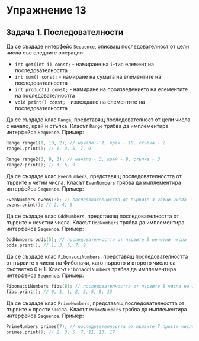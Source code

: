 # Упражнение 13

## Задача 1. Последователности

Да се създаде интерфейс `Sequence`, описващ последователност от цели числа
със следните операции:
- `int get(int i) const;` - намиране на `i`-тия елемент на последователността
- `int sum() const;` - намиране на сумата на елементите на последователността
- `int product() const;` - намиране на произведението на елементите
на последователността
- `void print() const;` - извеждане на елементите на последователността

Да се създаде клас `Range`, представящ последователност от цели числа с начало,
край и стъпка. Класът `Range` трябва да имплементира интерфейса `Sequence`.
Пример:
```cpp
Range range1(1, 10, 2); // начало - 1, край - 10, стъпка - 2
range1.print(); // 1, 3, 5, 7, 9

Range range2(3, 9, 3); // начало - 3, край - 9, стъпка - 3
range2.print(); // 3, 6, 9
```

Да се създаде клас `EvenNumbers`, представящ последователността от първите `n`
четни числа. Класът `EvenNumbers` трябва да имплементира интерфейса `Sequence`.
Пример:
```cpp
EvenNumbers evens(3); // последователността от първите 3 четни числа
evens.print(); // 2, 4, 6
```

Да се създаде клас `OddNumbers`, представящ последователността от първите `n`
нечетни числа. Класът `OddNumbers` трябва да имплементира интерфейса `Sequence`.
Пример:
```cpp
OddNumbers odds(5); // последователността от първите 5 нечетни числа
odds.print(); // 1, 3, 5, 7, 9
```

Да се създаде клас `FibonacciNumbers`, представящ последователността от първите
`n` числа на Фибоначи, като първото и второто число са съответно 0 и 1.
Класът `FibonacciNumbers` трябва да имплементира интерфейса `Sequence`.
Пример:
```cpp
FibonacciNumbers fibs(8); // последователността от първите 8 числа на Фибоначи
fibs.print(); // 0, 1, 1, 2, 3, 5, 8, 13
```

Да се създаде клас `PrimeNumbers`, представящ последователността от първите
`n` прости числа. Класът `PrimeNumbers` трябва да имплементира
интерфейса `Sequence`.
Пример:
```cpp
PrimeNumbers primes(7); // последователността от първите 7 прости числа
primes.print(); // 2, 3, 5, 7, 11, 13, 17
```
